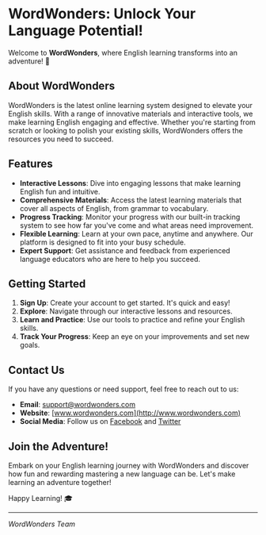 # WordWonders: Unlock Your Language Potential!

Welcome to **WordWonders**, where English learning transforms into an adventure! 🚀

## About WordWonders

WordWonders is the latest online learning system designed to elevate your English skills. With a range of innovative materials and interactive tools, we make learning English engaging and effective. Whether you're starting from scratch or looking to polish your existing skills, WordWonders offers the resources you need to succeed.

## Features

- **Interactive Lessons**: Dive into engaging lessons that make learning English fun and intuitive.
- **Comprehensive Materials**: Access the latest learning materials that cover all aspects of English, from grammar to vocabulary.
- **Progress Tracking**: Monitor your progress with our built-in tracking system to see how far you've come and what areas need improvement.
- **Flexible Learning**: Learn at your own pace, anytime and anywhere. Our platform is designed to fit into your busy schedule.
- **Expert Support**: Get assistance and feedback from experienced language educators who are here to help you succeed.

## Getting Started

1. **Sign Up**: Create your account to get started. It's quick and easy!
2. **Explore**: Navigate through our interactive lessons and resources.
3. **Learn and Practice**: Use our tools to practice and refine your English skills.
4. **Track Your Progress**: Keep an eye on your improvements and set new goals.

## Contact Us

If you have any questions or need support, feel free to reach out to us:

- **Email**: support@wordwonders.com
- **Website**: [www.wordwonders.com](http://www.wordwonders.com)
- **Social Media**: Follow us on [Facebook](http://facebook.com/wordwonders) and [Twitter](http://twitter.com/wordwonders)

## Join the Adventure!

Embark on your English learning journey with WordWonders and discover how fun and rewarding mastering a new language can be. Let's make learning an adventure together!

Happy Learning! 🎓

---

_WordWonders Team_
